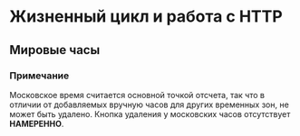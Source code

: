# Жизненный цикл и работа с HTTP
## Мировые часы

### Примечание
Московское время считается основной точкой отсчета, так что в отличии от добавляемых вручную часов для других временных зон, не может быть удалено. Кнопка удаления у московских часов отсутствует **НАМЕРЕННО**.